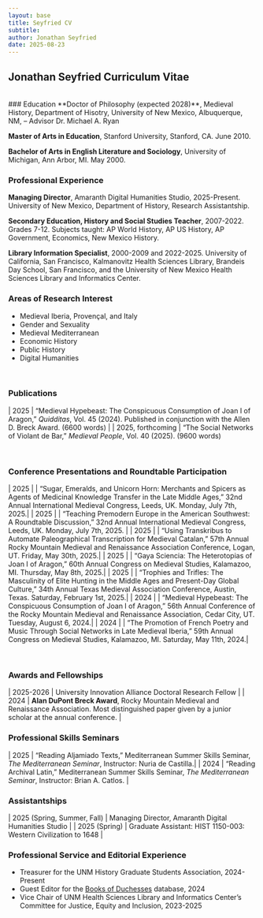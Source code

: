 ```yaml
---
layout: base
title: Seyfried CV
subtitle: 
author: Jonathan Seyfried
date: 2025-08-23
---
```


## Jonathan Seyfried Curriculum Vitae
<br style="clear: both">
### Education
**Doctor of Philosophy (expected 2028)**, Medieval History, Department of Hisotry, University of New Mexico, Albuquerque, NM, – Advisor Dr. Michael A. Ryan

**Master of Arts in Education**, Stanford University, Stanford, CA. June 2010.

**Bachelor of Arts in English Literature and Sociology**, University of Michigan, Ann Arbor, MI. May 2000.


### Professional Experience
**Managing Director**, Amaranth Digital Humanities Studio, 2025-Present. University of New Mexico, Department of History, Research Assistantship.

**Secondary Education, History and Social Studies Teacher**, 2007-2022. Grades 7-12. Subjects taught: AP World History, AP US History, AP Government, Economics, New Mexico History.

**Library Information Specialist**, 2000-2009 and 2022-2025. University of California, San Francisco, Kalmanovitz Health Sciences Library, Brandeis Day School, San Francisco, and the University of New Mexico Health Sciences Library and Informatics Center.

### Areas of Research Interest
- Medieval Iberia, Provençal, and Italy
- Gender and Sexuality
- Medieval Mediterranean
- Economic History
- Public History
- Digital Humanities
<br style="clear: both">

### Publications

| 2025 | “Medieval Hypebeast: The Conspicuous Consumption of Joan I of Aragon,” *Quidditas*, Vol. 45 (2024). Published in conjunction with the Allen D. Breck Award. (6600 words) |
| 2025, forthcoming | “The Social Networks of Violant de Bar,” *Medieval People*, Vol. 40 (2025). (9600 words)

<br style="clear: both">

### Conference Presentations and Roundtable Participation

| 2025 |   | “Sugar, Emeralds, and Unicorn Horn: Merchants and Spicers as Agents of Medicinal Knowledge Transfer in the Late Middle Ages,” 32nd Annual International Medieval Congress, Leeds, UK. Monday, July 7th, 2025.|
| 2025 |   | “Teaching Premodern Europe in the American Southwest: A Roundtable Discussion,” 32nd Annual International Medieval Congress, Leeds, UK. Monday, July 7th, 2025. |
| 2025 |   | “Using Transkribus to Automate Paleographical Transcription for Medieval Catalan,” 57th Annual Rocky Mountain Medieval and Renaissance Association Conference, Logan, UT. Friday, May 30th, 2025.|
| 2025 |   | “Gaya Sciencia: The Heterotopias of Joan I of Aragon,” 60th Annual Congress on Medieval Studies, Kalamazoo, MI. Thursday, May 8th, 2025.|
| 2025 |   | “Trophies and Trifles: The Masculinity of Elite Hunting in the Middle Ages and Present-Day Global Culture,” 34th Annual Texas Medieval Association Conference, Austin, Texas. Saturday, February 1st, 2025.|
| 2024 |   | “Medieval Hypebeast: The Conspicuous Consumption of Joan I of Aragon,” 56th Annual Conference of the Rocky Mountain Medieval and Renaissance Association, Cedar City, UT. Tuesday, August 6, 2024.|
| 2024 |   | “The Promotion of French Poetry and Music Through Social Networks in Late Medieval Iberia,” 59th Annual Congress on Medieval Studies, Kalamazoo, MI. Saturday, May 11th, 2024.|

<br style="clear: both">

### Awards and Fellowships

| 2025-2026 | University Innovation Alliance Doctoral Research Fellow |
| 2024 | **Alan DuPont Breck Award**, Rocky Mountain Medieval and Renaissance Association. Most distinguished paper given by a junior scholar at the annual conference. |
<br style="clear: both">

### Professional Skills Seminars

| 2025 | “Reading Aljamiado Texts,” Mediterranean Summer Skills Seminar, *The Mediterranean Seminar*, Instructor: Nuria de Castilla.|
| 2024 | “Reading Archival Latin,” Mediterranean Summer Skills Seminar, *The Mediterranean Seminar*, Instructor: Brian A. Catlos. |
<br style="clear: both">

### Assistantships

| 2025 (Spring, Summer, Fall) | Managing Director, Amaranth Digital Humanities Studio |
| 2025 (Spring) | Graduate Assistant: HIST 1150-003: Western Civilization to 1648 |
<br style="clear: both">

### Professional Service and Editorial Experience
- Treasurer for the UNM History Graduate Students Association, 2024-Present
- Guest Editor for the [Books of Duchesses](https://booksofduchesses.com) database, 2024
- Vice Chair of UNM Health Sciences Library and Informatics Center’s Committee for Justice, Equity and Inclusion, 2023-2025

<br style="clear: both">
<br style="clear: both">
